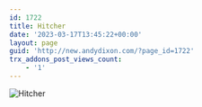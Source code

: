 ```yaml
---
id: 1722
title: Hitcher
date: '2023-03-17T13:45:22+00:00'
layout: page
guid: 'http://new.andydixon.com/?page_id=1722'
trx_addons_post_views_count:
    - '1'
---
```


![Hitcher](https://i0.wp.com/assets.g8x2.ldn.idrivee2-23.com/posters/Hitcher%2001.jpg?w=1200&ssl=1 "Hitcher")